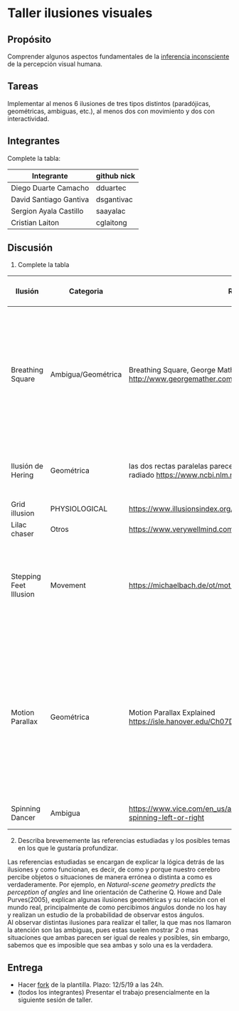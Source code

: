 # Taller ilusiones visuales

## Propósito

Comprender algunos aspectos fundamentales de la [inferencia inconsciente](https://github.com/VisualComputing/Cognitive) de la percepción visual humana.

## Tareas

Implementar al menos 6 ilusiones de tres tipos distintos (paradójicas, geométricas, ambiguas, etc.), al menos dos con movimiento y dos con interactividad.

## Integrantes

Complete la tabla:

| Integrante | github nick |
|------------|-------------|
|   Diego Duarte Camacho         |   dduartec          |
|   David Santiago Gantiva         |   dsgantivac          |
|   Sergion Ayala Castillo         |   saayalac         |
|   Cristian Laiton         |   cglaitong          |


## Discusión

1. Complete la tabla

| Ilusión | Categoria | Referencia | Tipo de interactividad (si aplica) | URL código base (si aplica) |
|---------|-----------|------------|------------------------------------|-----------------------------|
|Breathing Square|Ambigua/Geométrica| Breathing Square, George Mather http://www.georgemather.com/MotionDemos/BreathingQT.html| al hacer click, la perspectiva cambia a detras de una rejilla que solo deja ver una parte del cuadrado, el cuadrado y la rejilla cambian de color, el cuadrado aleatoriamente y la rejilla su opuesto|https://github.com/VisualComputing/Cognitive/blob/gh-pages/sketches/rotateSquare.js|
|Ilusión de Hering| Geométrica | las dos rectas paralelas parecen curvarse alrededor del centro del haz radiado https://www.ncbi.nlm.nih.gov/pmc/articles/PMC544621/| al hacer click, desaparece el haz de lineas, mostrando las lineas paralelas  |                             |
|Grid illusion|PHYSIOLOGICAL|https://www.illusionsindex.org/i/hermann-grid|                                    |                             |
|Lilac chaser|Otros|https://www.verywellmind.com/the-lilac-chaser-illusion-4111051|                                    |                             |
|Stepping Feet Illusion|Movement|https://michaelbach.de/ot/mot-feetLin/index.html|Al hacer click, se ocultan o se muestran las barras verticales, dependiendo del estado el cual se encuentra actualmente|                             |
| Motion Parallax |Geométrica |Motion Parallax Explained https://isle.hanover.edu/Ch07DepthSize/Ch07MotionParallaxExpl.html | Al mantener precionado el click, se produce un movimiento de cuadrados de diferente tamaño y velocidad, lo cual causa que los cuadrados mas grandes y rapidos parezcan mas cercanos que los mas pequeños y lentos | https://forum.processing.org/two/discussion/16806/optical-illusion                            |
|Spinning Dancer|Ambigua|https://www.vice.com/en_us/article/3db4pw/is-this-woman-spinning-left-or-right|                                    |                             |
|         |           |            |                                    |                             |
|         |           |            |                                    |                             |

2. Describa brevememente las referencias estudiadas y los posibles temas en los que le gustaría profundizar.

Las referencias estudiadas se encargan de explicar la lógica detrás de las ilusiones y como funcionan, es decir, de como y porque nuestro cerebro percibe objetos o situaciones de manera errónea o distinta a como es verdaderamente. Por ejemplo, en *Natural-scene geometry predicts the perception of angles* and line orientación de Catherine Q. Howe and Dale Purves(2005), explican algunas ilusiones geométricas y su relación con el mundo real, principalmente de como percibimos ángulos donde no los hay y realizan un estudio de la probabilidad de observar estos ángulos.<br/>
Al observar distintas ilusiones para realizar el taller, la que mas nos llamaron la atención son las ambiguas, pues estas suelen mostrar 2 o mas situaciones que ambas parecen ser igual de reales y posibles, sin embargo, sabemos que es imposible que sea ambas y solo una es la verdadera.


## Entrega

* Hacer [fork](https://help.github.com/articles/fork-a-repo/) de la plantilla. Plazo: 12/5/19 a las 24h.
* (todos los integrantes) Presentar el trabajo presencialmente en la siguiente sesión de taller.
